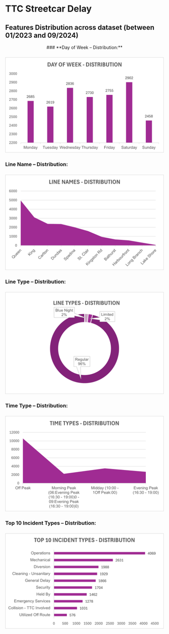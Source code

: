 # TTC Streetcar Delay

## Features Distribution across dataset (between 01/2023 and 09/2024)

<center> 
### **Day of Week – Distribution:**
</center>

### ![Day of Week – Distribution](https://github.com/lee-data/visualization/blob/assignment-4/02_activities/assignments/TTC-Streetcar-Delay/Excel-Visualization/day_of_week_distribution.png)

### 

### Line Name – Distribution:

### ![Line Name – Distribution](https://github.com/lee-data/visualization/raw/assignment-4/02_activities/assignments/TTC-Streetcar-Delay/Excel-Visualization/line_name_distribution.png)

### 

### Line Type – Distribution:

### ![Line Type – Distribution](<https://github.com/lee-data/visualization/blob/assignment-4/02_activities/assignments/TTC-Streetcar-Delay/Excel-Visualization/line_types_distribution%20(dark%20purple).png>)

### Time Type – Distribution:

### ![Time Type – Distribution]( https://github.com/lee-data/visualization/blob/assignment-4/02_activities/assignments/TTC-Streetcar-Delay/Excel-Visualization/time_type_distribution.png)

### Top 10 Incident Types – Distribution:

### ![Top 10 Incident Types – Distribution](https://github.com/lee-data/visualization/blob/assignment-4/02_activities/assignments/TTC-Streetcar-Delay/Excel-Visualization/top_10_incident_types_distribution_.png)

